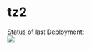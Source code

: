 # tz2
Status of last Deployment:<br>
<img src="https://github.com/junkharmony/tz2/actions/workflows/yml.yml/badge.svg"><br>
